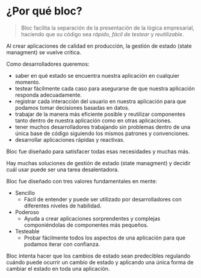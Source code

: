# ¿Por qué bloc?

> Bloc facilita la separación de la presentación de la lógica empresarial, haciendo que su código sea _rápido_, _fácil de testear_ y _reutilizable_.

Al crear aplicaciones de calidad en producción, la gestión de estado (state managment) se vuelve crítica.

Como desarrolladores queremos:

- saber en qué estado se encuentra nuestra aplicación en cualquier momento.
- testear fácilmente cada caso para asegurarse de que nuestra aplicación responda adecuadamente.
- registrar cada interacción del usuario en nuestra aplicación para que podamos tomar decisiones basadas en datos.
- trabajar de la manera más eficiente posible y reutilizar componentes tanto dentro de nuestra aplicación como en otras aplicaciones.
- tener muchos desarrolladores trabajando sin problemas dentro de una única base de código siguiendo los mismos patrones y convenciones.
- desarrollar aplicaciones rápidas y reactivas.

Bloc fue diseñado para satisfacer todas esas necesidades y muchas más.

Hay muchas soluciones de gestión de estado (state managment) y decidir cuál usar puede ser una tarea desalentadora.

Bloc fue diseñado con tres valores fundamentales en mente:

- Sencillo
  - Fácil de entender y puede ser utilizado por desarrolladores con diferentes niveles de habilidad.
- Poderoso
  - Ayuda a crear aplicaciones sorprendentes y complejas componiéndolas de componentes más pequeños.
- Testeable
  - Probar fácilmente todos los aspectos de una aplicación para que podamos iterar con confianza.

Bloc intenta hacer que los cambios de estado sean predecibles regulando cuándo puede ocurrir un cambio de estado y aplicando una única forma de cambiar el estado en toda una aplicación.